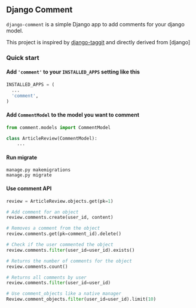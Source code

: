 ## Django Comment

``django-comment`` is a simple Django app to add comments for your django model.

This project is inspired by [django-taggit](https://github.com/alex/django-taggit) and directly derived from [django]


### Quick start


#### Add `'comment'` to your `INSTALLED_APPS` setting like this

```python
INSTALLED_APPS = (
  ...
  'comment',
)
```

#### Add `CommentModel` to the model you want to comment

```python
from comment.models import CommentModel

class ArticleReview(CommentModel):
    ...
```

#### Run migrate

```shell
manage.py makemigrations
manage.py migrate
```


#### Use comment API

```python
review = ArticleReview.objects.get(pk=1)

# Add comment for an object
review.comments.create(user_id, content)

# Removes a comment from the object
review.comments.get(pk=comment_id).delete()

# Check if the user commented the object
review.comments.filter(user_id=user_id).exists()

# Returns the number of comments for the object
review.comments.count()

# Returns all comments by user
review.comments.filter(user_id=user_id)

# Use comment_objects like a native manager
Review.comment_objects.filter(user_id=user_id).limit(10)

```

